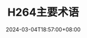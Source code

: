 ---
title: "H264主要术语"
date: 2024-03-04T18:57:00+08:00
slug: h264-glossary
categories:
- Media
tags:
- H264
draft: true
---